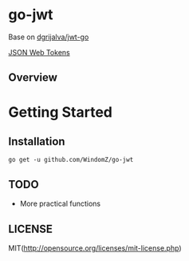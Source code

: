 # go-jwt

Base on [dgrijalva/jwt-go](https://github.com/dgrijalva/jwt-go)

[JSON Web Tokens](http://self-issued.info/docs/draft-ietf-oauth-json-web-token.html)

## Overview

# Getting Started

## Installation

```
go get -u github.com/WindomZ/go-jwt
```

## TODO

* More practical functions

## LICENSE

MIT(http://opensource.org/licenses/mit-license.php)
